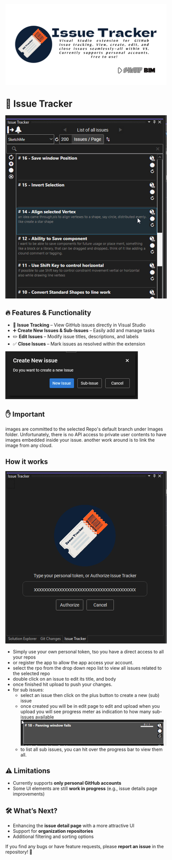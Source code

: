 ![GitTracker_RepoCard](Images/GitTracker_RepoCard.png)

# 🚀 Issue Tracker

![OverView_Header](Images/OverView_Header.png)

## 🔥 Features & Functionality  
- 📌 **Issue Tracking** – View GitHub issues directly in Visual Studio  
- ➕ **Create New Issues & Sub-Issues** – Easily add and manage tasks  
- ✏️ **Edit Issues** – Modify issue titles, descriptions, and labels  
- ✅ **Close Issues** – Mark issues as resolved within the extension  

![OverView_CreateIssue](Images/Overview_CreateIssue.png)

## :hand: Important
images are committed to the selected Repo's default branch under Images folder. Unfortunately, there is no API access to private user contents to have images embedded inside your issue. another work around is to link the image from any cloud.

## How it works
![Overview_Login](Images/overview_login.png)
- Simply use your own personal token, tso you have a direct access to all your repos
- or register the app to allow the app access your account.
- select the rpo from the drop down repo list to view all issues related to the selected repo
- double click on an issue to edit its title, and body
- once finished hit upload to push your changes.
- for sub issues:
    - select an issue then click on the plus button to create a new (sub) issue  
    - once created you will be in edit page to edit and upload
    when you upload you will see progress meter as indication to how many sub-issues available
    ![Overview_Login](Images/overview_subissue.png)
    - to list all sub issues, you can hit over the progress bar to view them all.



## ⚠️ Limitations  
- Currently supports **only personal GitHub accounts**  
- Some UI elements are still **work in progress** (e.g., issue details page improvements)  

## 🛠️ What’s Next?  
- Enhancing the **issue detail page** with a more attractive UI  
- Support for **organization repositories**  
- Additional filtering and sorting options  

If you find any bugs or have feature requests, please **report an issue** in the repository! 🚀  
